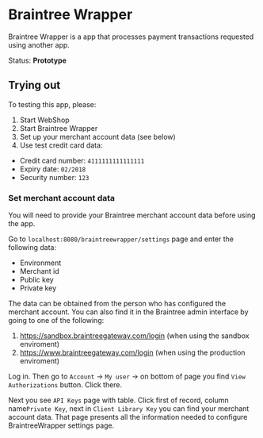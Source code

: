 # Braintree Wrapper

Braintree Wrapper is a app that processes payment transactions requested using another app.

Status: **Prototype**

## Trying out

To testing this app, please:

1. Start WebShop
2. Start Braintree Wrapper
3. Set up your merchant account data (see below)
4. Use test credit card data:
 - Credit card number: `4111111111111111`
 - Expiry date: `02/2018`
 - Security number: `123`

### Set merchant account data

You will need to provide your Braintree merchant account data before using the app. 

Go to `localhost:8080/braintreewrapper/settings` page and enter the following data:

- Environment 
- Merchant id 
- Public key
- Private key

The data can be obtained from the person who has configured the merchant account. You can also find it in the Braintree admin interface by going to one of the following:

1. https://sandbox.braintreegateway.com/login (when using the sandbox enviroment)
2. https://www.braintreegateway.com/login (when using the production enviroment)

Log in. Then go to `Account` -> `My user` -> on bottom of page you find `View Authorizations` button. Click there.

Next you see `API Keys` page with table. Click first of record, column name`Private Key`, next in `Client Library Key` you can find your merchant account data. That page presents all the information needed to configure BraintreeWrapper settings page.